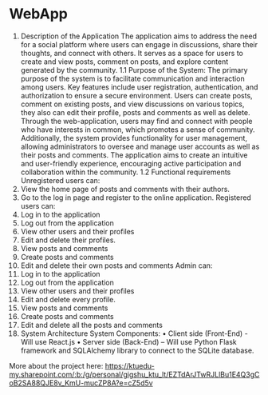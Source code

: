 # WebApp
1.	Description of the Application
The application aims to address the need for a social platform where users can engage in discussions, share their thoughts, and connect with others. It serves as a space for users to create and view posts, comment on posts, and explore content generated by the community.
1.1	Purpose of the System:
The primary purpose of the system is to facilitate communication and interaction among users. Key features include user registration, authentication, and authorization to ensure a secure environment. Users can create posts, comment on existing posts, and view discussions on various topics, they also can edit their profile, posts and comments as well as delete. Through the web-application, users may find and connect with people who have interests in common, which promotes a sense of community.
Additionally, the system provides functionality for user management, allowing administrators to oversee and manage user accounts as well as their posts and comments. The application aims to create an intuitive and user-friendly experience, encouraging active participation and collaboration within the community.
1.2	Functional requirements
Unregistered users can:
1.	View the home page of posts and comments with their authors.
2.	Go to the log in page and register to the online application.
Registered users can:
1.	Log in to the application
2.	Log out from the application
3.	View other users and their profiles
4.	Edit and delete their profiles.
5.	View posts and comments
6.	Create posts and comments
7.	Edit and delete their own posts and comments
Admin can:
1.	Log in to the application
2.	Log out from the application
3.	View other users and their profiles
4.	Edit and delete every profile.
5.	View posts and comments
6.	Create posts and comments
7.	Edit and delete all the posts and comments
2.	System Architecture
System Components:
•	Client side (Front-End) - Will use React.js
•	Server side (Back-End) – Will use Python Flask framework and SQLAlchemy library to connect to the SQLite database.

More about the project here:
https://ktuedu-my.sharepoint.com/:b:/g/personal/gigshu_ktu_lt/EZTdArJTwRJLlBu1E4Q3gCoB2SA88QJE8v_KmU-mucZP8A?e=cZ5d5v
